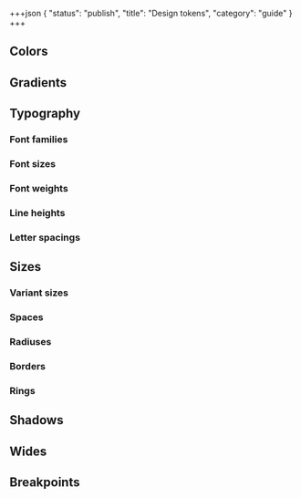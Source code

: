 +++json
{
  "status": "publish",
  "title": "Design tokens",
  "category": "guide"
}
+++

## Colors

<content-ui-post-token block="color"></content-ui-post-token>

## Gradients

<content-ui-post-token block="gradient"></content-ui-post-token>

## Typography

### Font families

<content-ui-post-token block="font"></content-ui-post-token>

### Font sizes

<content-ui-post-token block="text"></content-ui-post-token>

### Font weights

<content-ui-post-token block="weight"></content-ui-post-token>

### Line heights

<content-ui-post-token block="line"></content-ui-post-token>

### Letter spacings

<content-ui-post-token block="letter"></content-ui-post-token>

## Sizes

### Variant sizes

<content-ui-post-token block="size"></content-ui-post-token>

### Spaces

<content-ui-post-token block="space"></content-ui-post-token>

### Radiuses

<content-ui-post-token block="radius"></content-ui-post-token>

### Borders

<content-ui-post-token block="border"></content-ui-post-token>

### Rings

<content-ui-post-token block="ring"></content-ui-post-token>

## Shadows

<content-ui-post-token block="shadow"></content-ui-post-token>

## Wides

<content-ui-post-token block="wide"></content-ui-post-token>

## Breakpoints

<content-ui-post-token block="breakpoint"></content-ui-post-token>